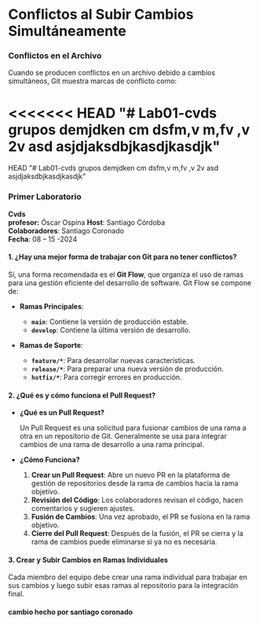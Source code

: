 # Conflictos al Subir Cambios Simultáneamente

### Conflictos en el Archivo

Cuando se producen conflictos en un archivo debido a cambios simultáneos, Git muestra marcas de conflicto como:


<<<<<<< HEAD
"# Lab01-cvds grupos demjdken  cm dsfm,v m,fv ,v 2v asd asjdjaksdbjkasdjkasdjk" 
=======
HEAD
"# Lab01-cvds grupos demjdken  cm dsfm,v m,fv ,v 2v asd asjdjaksdbjkasdjkasdjk"


### Primer Laboratorio

**Cvds**  
**profesor:** Óscar Ospina
**Host**: Santiago Córdoba  
**Colaboradores**: Santiago Coronado  
**Fecha**: 08 – 15 -2024

#### 1. ¿Hay una mejor forma de trabajar con Git para no tener conflictos?

Sí, una forma recomendada es el **Git Flow**, que organiza el uso de ramas para una gestión eficiente del desarrollo de software. Git Flow se compone de:

- **Ramas Principales**:
  - **`main`**: Contiene la versión de producción estable.
  - **`develop`**: Contiene la última versión de desarrollo.

- **Ramas de Soporte**:
  - **`feature/*`**: Para desarrollar nuevas características.
  - **`release/*`**: Para preparar una nueva versión de producción.
  - **`hotfix/*`**: Para corregir errores en producción.

#### 2. ¿Qué es y cómo funciona el Pull Request?

- **¿Qué es un Pull Request?**
  
  Un Pull Request es una solicitud para fusionar cambios de una rama a otra en un repositorio de Git. Generalmente se usa para integrar cambios de una rama de desarrollo a una rama principal.

- **¿Cómo Funciona?**
  1. **Crear un Pull Request**: Abre un nuevo PR en la plataforma de gestión de repositorios desde la rama de cambios hacia la rama objetivo.
  2. **Revisión del Código**: Los colaboradores revisan el código, hacen comentarios y sugieren ajustes.
  3. **Fusión de Cambios**: Una vez aprobado, el PR se fusiona en la rama objetivo.
  4. **Cierre del Pull Request**: Después de la fusión, el PR se cierra y la rama de cambios puede eliminarse si ya no es necesaria.

#### 3. Crear y Subir Cambios en Ramas Individuales

Cada miembro del equipo debe crear una rama individual para trabajar en sus cambios y luego subir esas ramas al repositorio para la integración final. 

#### cambio hecho por santiago coronado

